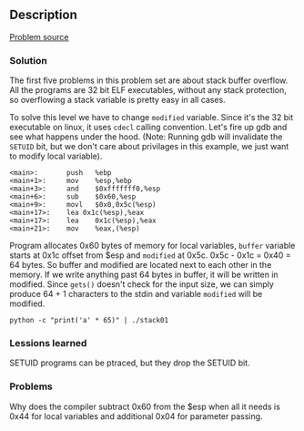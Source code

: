 ## Description

[Problem source](https://exploit-exercises.com/protostar/stack0/)


### Solution


The first five problems in this problem set are about stack buffer overflow. All
the programs are 32 bit ELF executables, without any stack protection, so
overflowing a stack variable is pretty easy in all cases.

To solve this level we have to change `modified` variable. Since it's the 32 bit
executable on linux, it uses `cdecl` calling convention. Let's fire up gdb and
see what happens under the hood. (Note: Running gdb will invalidate the
`SETUID` bit, but we don't care about privilages in this example, we just want
to modify local variable).


	<main>:       push   %ebp
	<main+1>:     mov    %esp,%ebp
	<main+3>:     and    $0xfffffff0,%esp
	<main+6>:     sub    $0x60,%esp
	<main+9>:     movl   $0x0,0x5c(%esp)
	<main+17>:    lea 0x1c(%esp),%eax
	<main+17>:    lea    0x1c(%esp),%eax
	<main+21>:    mov    %eax,(%esp)

Program allocates 0x60 bytes of memory for local variables, `buffer` variable
starts at 0x1c offset from $esp and `modified` at 0x5c. 0x5c - 0x1c = 0x40 = 64
bytes. So buffer and modified are located next to each other in the memory. If
we write anything past 64 bytes in buffer, it will be written in modified. Since
`gets()` doesn't check for the input size, we can simply produce 64 + 1
characters to the stdin and variable `modified` will be modified.

	python -c "print('a' * 65)" | ./stack01


### Lessions learned

SETUID programs can be ptraced, but they drop the SETUID bit.


### Problems

Why does the compiler subtract 0x60 from the $esp when all it needs is 0x44 for
local variables and additional 0x04 for parameter passing.
